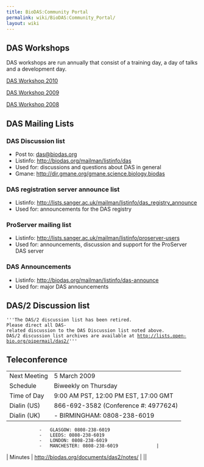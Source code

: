 ```yaml
---
title: BioDAS:Community Portal
permalink: wiki/BioDAS:Community_Portal/
layout: wiki
---
```


DAS Workshops
-------------

DAS workshops are run annually that consist of a training day, a day of
talks and a development day.

[DAS Workshop 2010](http://www.biodas.org/wiki/DASWorkshop2010)

[DAS Workshop 2009](http://www.biodas.org/wiki/DASworkshop200903)

[DAS Workshop 2008](http://www.biodas.org/wiki/DASworkshop200802)

DAS Mailing Lists
-----------------

### DAS Discussion list

-   Post to: das@biodas.org
-   Listinfo: <http://biodas.org/mailman/listinfo/das>
-   Used for: discussions and questions about DAS in general
-   Gmane: <http://dir.gmane.org/gmane.science.biology.biodas>

### DAS registration server announce list

-   Listinfo:
    <http://lists.sanger.ac.uk/mailman/listinfo/das_registry_announce>
-   Used for: announcements for the DAS registry

### ProServer mailing list

-   Listinfo:
    <http://lists.sanger.ac.uk/mailman/listinfo/proserver-users>
-   Used for: announcements, discussion and support for the ProServer
    DAS server

### DAS Announcements

-   Listinfo: <http://biodas.org/mailman/listinfo/das-announce>
-   Used for: major DAS announcements

DAS/2 Discussion list
---------------------

`'''The DAS/2 discussion list has been retired. `  
`Please direct all DAS-related discussion to the DAS Discussion list noted above.`  
`DAS/2 discussion list archives are available at `[`http://lists.open-bio.org/pipermail/das2/`](http://lists.open-bio.org/pipermail/das2/)`'''`

Teleconference
--------------

|              |                                           |
|--------------|-------------------------------------------|
| Next Meeting | 5 March 2009                              |
| Schedule     | Biweekly on Thursday                      |
| Time of Day  | 9:00 AM PST, 12:00 PM EST, 17:00 GMT      |
| Dialin (US)  | 866-692-3582 (Conference \#: 4977624)     |
| Dialin (UK)  | -   BIRMINGHAM: 0808-238-6019             
                -   GLASGOW: 0808-238-6019                 
                -   LEEDS: 0808-238-6019                   
                -   LONDON: 0808-238-6019                  
                -   MANCHESTER: 0808-238-6019              |
| Minutes      | <http://biodas.org/documents/das2/notes/> |
||


